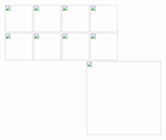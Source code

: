 <div>
  
<img width="88" src="https://user-images.githubusercontent.com/45585937/198835413-7c224aca-72a0-4c62-b9c4-e2dd44fb9513.png" />

<img width="88" src="https://user-images.githubusercontent.com/45585937/198835547-37c91e1d-8a8d-43f5-bf60-df9e3f402acb.png" />

<img width="88" src="https://user-images.githubusercontent.com/45585937/198835715-791efb25-1904-4b6f-8076-d7da44b3be37.png" />
  
<img width="88" src="https://user-images.githubusercontent.com/45585937/198835818-138d7378-1ff7-41a1-9f40-e864852d7a33.png" />

</div>

<div>
  
<img width="88" src="https://user-images.githubusercontent.com/45585937/198835958-7e4fa086-b68b-48a4-8a6e-b6a410cba4ae.png" />

<img width="88" src="https://user-images.githubusercontent.com/45585937/198836005-dd19a219-ddba-4032-9b40-b2a171464f0b.png" />

<img width="88" src="https://user-images.githubusercontent.com/45585937/198836031-a4ff2bee-4b35-4399-a9c1-0a726a52fb7b.png" />

<img width="88" src="https://user-images.githubusercontent.com/45585937/198835846-fc89b0f9-0820-4998-a2d7-e2d48ec51b83.png" />
  
<img align="right" width="240" src="https://user-images.githubusercontent.com/45585937/198835444-ad6dbf4b-56b7-43ee-9bd3-5a7be75c232d.png" />
  
</div>
